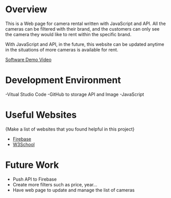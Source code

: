 # Overview

This is a Web page for camera rental written with JavaScript and API. All the cameras can be filtered with their brand, and the customers can only see the camera they would like to rent within the specific brand.

With JavaScript and API, in the future, this website can be updated anytime in the situations of more cameras is available for rent.

[Software Demo Video](https://youtu.be/Sn085tnvH2E)

# Development Environment

-Vitual Studio Code
-GitHub to storage API and Image
-JavaScript

# Useful Websites

{Make a list of websites that you found helpful in this project}

- [Firebase](https://firebase.google.com/docs/database/web/read-and-write?hl=zh-cn)
- [W3School](https://www.w3schools.com/js/)

# Future Work

- Push API to Firebase 
- Create more filters such as price, year...
- Have web page to update and manage the list of cameras